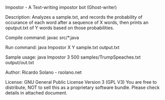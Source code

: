 Impostor - A Text-writing impostor bot (Ghost-writer)

Description:
Analyzes a sample.txt, and records the probability of occurance of each word after a sequence of X words, then prints an oputput.txt of Y words based on those probabilities.

Compile command:
javac src/*.java

Run command:
java Impostor X Y sample.txt output.txt

Sample usage:
java Impostor 3 500 samples/TrumpSpeaches.txt output/out.txt



Author:
Ricardo Solano - rsolano.net

License: GNU General Public License Version 3 (GPL V3)
You are free to distribute, NOT to sell this as a proprietary software bundle. Please check details in attached document.





